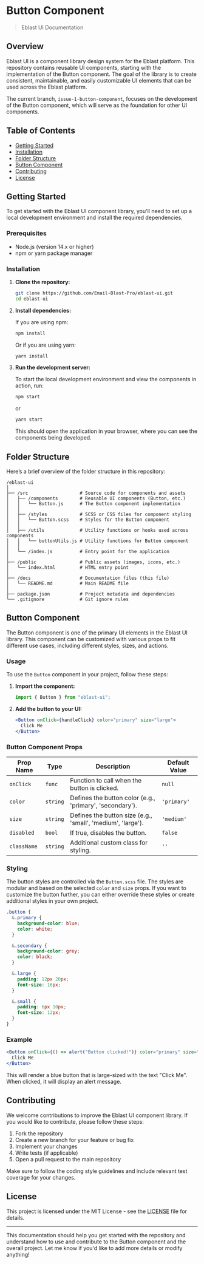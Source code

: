 # Button Component

> Eblast UI Documentation

## Overview

Eblast UI is a component library design system for the Eblast platform. This repository contains reusable UI components, starting with the implementation of the Button component. The goal of the library is to create consistent, maintainable, and easily customizable UI elements that can be used across the Eblast platform.

The current branch, `issue-1-button-component`, focuses on the development of the Button component, which will serve as the foundation for other UI components.

## Table of Contents

- [Getting Started](#getting-started)
- [Installation](#installation)
- [Folder Structure](#folder-structure)
- [Button Component](#button-component)
- [Contributing](#contributing)
- [License](#license)

## Getting Started

To get started with the Eblast UI component library, you'll need to set up a local development environment and install the required dependencies.

### Prerequisites

- Node.js (version 14.x or higher)
- npm or yarn package manager

### Installation

1. **Clone the repository:**

   ```bash
   git clone https://github.com/Email-Blast-Pro/eblast-ui.git
   cd eblast-ui
   ```

2. **Install dependencies:**

   If you are using npm:

   ```bash
   npm install
   ```

   Or if you are using yarn:

   ```bash
   yarn install
   ```

3. **Run the development server:**

   To start the local development environment and view the components in action, run:

   ```bash
   npm start
   ```

   or

   ```bash
   yarn start
   ```

   This should open the application in your browser, where you can see the components being developed.

## Folder Structure

Here’s a brief overview of the folder structure in this repository:

```
/eblast-ui
│
├── /src                   # Source code for components and assets
│   ├── /components        # Reusable UI components (Button, etc.)
│   │   └── Button.js      # The Button component implementation
│   │
│   ├── /styles            # SCSS or CSS files for component styling
│   │   └── Button.scss    # Styles for the Button component
│   │
│   ├── /utils             # Utility functions or hooks used across components
│   │   └── buttonUtils.js # Utility functions for Button component
│   │
│   └── /index.js          # Entry point for the application
│
├── /public                # Public assets (images, icons, etc.)
│   └── index.html         # HTML entry point
│
├── /docs                  # Documentation files (this file)
│   └── README.md          # Main README file
│
├── package.json           # Project metadata and dependencies
└── .gitignore             # Git ignore rules
```

## Button Component

The Button component is one of the primary UI elements in the Eblast UI library. This component can be customized with various props to fit different use cases, including different styles, sizes, and actions.

### Usage

To use the `Button` component in your project, follow these steps:

1. **Import the component:**

   ```javascript
   import { Button } from "eblast-ui";
   ```

2. **Add the button to your UI:**

   ```jsx
   <Button onClick={handleClick} color="primary" size="large">
     Click Me
   </Button>
   ```

### Button Component Props

| Prop Name   | Type     | Description                                                 | Default Value |
| ----------- | -------- | ----------------------------------------------------------- | ------------- |
| `onClick`   | `func`   | Function to call when the button is clicked.                | `null`        |
| `color`     | `string` | Defines the button color (e.g., 'primary', 'secondary').    | `'primary'`   |
| `size`      | `string` | Defines the button size (e.g., 'small', 'medium', 'large'). | `'medium'`    |
| `disabled`  | `bool`   | If true, disables the button.                               | `false`       |
| `className` | `string` | Additional custom class for styling.                        | `''`          |

### Styling

The button styles are controlled via the `Button.scss` file. The styles are modular and based on the selected `color` and `size` props. If you want to customize the button further, you can either override these styles or create additional styles in your own project.

```scss
.button {
  &.primary {
    background-color: blue;
    color: white;
  }

  &.secondary {
    background-color: grey;
    color: black;
  }

  &.large {
    padding: 12px 20px;
    font-size: 16px;
  }

  &.small {
    padding: 6px 10px;
    font-size: 12px;
  }
}
```

### Example

```jsx
<Button onClick={() => alert("Button clicked!")} color="primary" size="large">
  Click Me
</Button>
```

This will render a blue button that is large-sized with the text "Click Me". When clicked, it will display an alert message.

## Contributing

We welcome contributions to improve the Eblast UI component library. If you would like to contribute, please follow these steps:

1. Fork the repository
2. Create a new branch for your feature or bug fix
3. Implement your changes
4. Write tests (if applicable)
5. Open a pull request to the main repository

Make sure to follow the coding style guidelines and include relevant test coverage for your changes.

## License

This project is licensed under the MIT License - see the [LICENSE](LICENSE) file for details.

---

This documentation should help you get started with the repository and understand how to use and contribute to the Button component and the overall project. Let me know if you'd like to add more details or modify anything!
